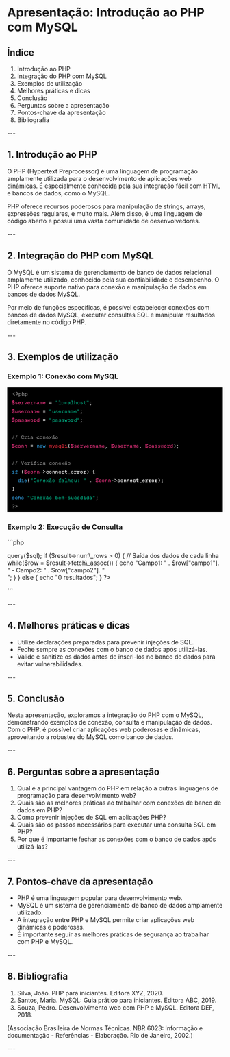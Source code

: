 # Apresentação: Introdução ao PHP com MySQL

## Índice

1. Introdução ao PHP
1. Integração do PHP com MySQL
1. Exemplos de utilização
1. Melhores práticas e dicas
1. Conclusão
1. Perguntas sobre a apresentação
1. Pontos-chave da apresentação
1. Bibliografia

\---

## 1. Introdução ao PHP

O PHP (Hypertext Preprocessor) é uma linguagem de programação amplamente utilizada para o desenvolvimento de aplicações web dinâmicas. É especialmente conhecida pela sua integração fácil com HTML e bancos de dados, como o MySQL.

PHP oferece recursos poderosos para manipulação de strings, arrays, expressões regulares, e muito mais. Além disso, é uma linguagem de código aberto e possui uma vasta comunidade de desenvolvedores.

\---

## 2. Integração do PHP com MySQL

O MySQL é um sistema de gerenciamento de banco de dados relacional amplamente utilizado, conhecido pela sua confiabilidade e desempenho. O PHP oferece suporte nativo para conexão e manipulação de dados em bancos de dados MySQL.

Por meio de funções específicas, é possível estabelecer conexões com bancos de dados MySQL, executar consultas SQL e manipular resultados diretamente no código PHP.

\---

## 3. Exemplos de utilização

### Exemplo 1: Conexão com MySQL

![Logo da Minha Empresa](https://github.com/claudioelima/Aula-PHP/blob/main/FIG01.png)

### Exemplo 2: Execução de Consulta

\```php

<?php

$sql = "SELECT \* FROM tabela";

$result = $conn->query($sql);

if ($result->num\_rows > 0) {

// Saída dos dados de cada linha

while($row = $result->fetch\_assoc()) {

echo "Campo1: " . $row["campo1"]. " - Campo2: " . $row["campo2"]. "<br>";

}

} else {

echo "0 resultados";

}

?>

\```

\---

## 4. Melhores práticas e dicas

- Utilize declarações preparadas para prevenir injeções de SQL.
- Feche sempre as conexões com o banco de dados após utilizá-las.
- Valide e sanitize os dados antes de inseri-los no banco de dados para evitar vulnerabilidades.

\---

## 5. Conclusão

Nesta apresentação, exploramos a integração do PHP com o MySQL, demonstrando exemplos de conexão, consulta e manipulação de dados. Com o PHP, é possível criar aplicações web poderosas e dinâmicas, aproveitando a robustez do MySQL como banco de dados.

\---

## 6. Perguntas sobre a apresentação

1. Qual é a principal vantagem do PHP em relação a outras linguagens de programação para desenvolvimento web?
1. Quais são as melhores práticas ao trabalhar com conexões de banco de dados em PHP?
1. Como prevenir injeções de SQL em aplicações PHP?
1. Quais são os passos necessários para executar uma consulta SQL em PHP?
1. Por que é importante fechar as conexões com o banco de dados após utilizá-las?

\---

## 7. Pontos-chave da apresentação

- PHP é uma linguagem popular para desenvolvimento web.
- MySQL é um sistema de gerenciamento de banco de dados amplamente utilizado.
- A integração entre PHP e MySQL permite criar aplicações web dinâmicas e poderosas.
- É importante seguir as melhores práticas de segurança ao trabalhar com PHP e MySQL.

\---

## 8. Bibliografia

1. Silva, João. PHP para iniciantes. Editora XYZ, 2020.
1. Santos, Maria. MySQL: Guia prático para iniciantes. Editora ABC, 2019.
1. Souza, Pedro. Desenvolvimento web com PHP e MySQL. Editora DEF, 2018.

(Associação Brasileira de Normas Técnicas. NBR 6023: Informação e documentação - Referências - Elaboração. Rio de Janeiro, 2002.)

\---
